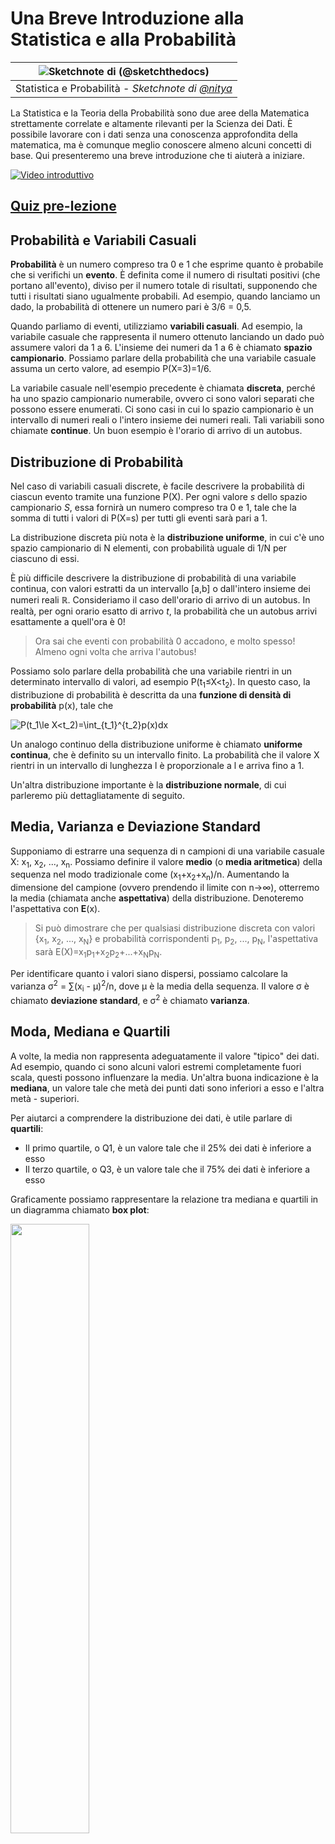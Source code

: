 <!--
CO_OP_TRANSLATOR_METADATA:
{
  "original_hash": "b706a07cfa87ba091cbb91e0aa775600",
  "translation_date": "2025-08-28T11:18:50+00:00",
  "source_file": "1-Introduction/04-stats-and-probability/README.md",
  "language_code": "it"
}
-->
# Una Breve Introduzione alla Statistica e alla Probabilità

|![ Sketchnote di [(@sketchthedocs)](https://sketchthedocs.dev) ](../../sketchnotes/04-Statistics-Probability.png)|
|:---:|
| Statistica e Probabilità - _Sketchnote di [@nitya](https://twitter.com/nitya)_ |

La Statistica e la Teoria della Probabilità sono due aree della Matematica strettamente correlate e altamente rilevanti per la Scienza dei Dati. È possibile lavorare con i dati senza una conoscenza approfondita della matematica, ma è comunque meglio conoscere almeno alcuni concetti di base. Qui presenteremo una breve introduzione che ti aiuterà a iniziare.

[![Video introduttivo](../../../../translated_images/video-prob-and-stats.e4282e5efa2f2543400843ed98b1057065c9600cebfc8a728e8931b5702b2ae4.it.png)](https://youtu.be/Z5Zy85g4Yjw)

## [Quiz pre-lezione](https://purple-hill-04aebfb03.1.azurestaticapps.net/quiz/6)

## Probabilità e Variabili Casuali

**Probabilità** è un numero compreso tra 0 e 1 che esprime quanto è probabile che si verifichi un **evento**. È definita come il numero di risultati positivi (che portano all'evento), diviso per il numero totale di risultati, supponendo che tutti i risultati siano ugualmente probabili. Ad esempio, quando lanciamo un dado, la probabilità di ottenere un numero pari è 3/6 = 0,5.

Quando parliamo di eventi, utilizziamo **variabili casuali**. Ad esempio, la variabile casuale che rappresenta il numero ottenuto lanciando un dado può assumere valori da 1 a 6. L'insieme dei numeri da 1 a 6 è chiamato **spazio campionario**. Possiamo parlare della probabilità che una variabile casuale assuma un certo valore, ad esempio P(X=3)=1/6.

La variabile casuale nell'esempio precedente è chiamata **discreta**, perché ha uno spazio campionario numerabile, ovvero ci sono valori separati che possono essere enumerati. Ci sono casi in cui lo spazio campionario è un intervallo di numeri reali o l'intero insieme dei numeri reali. Tali variabili sono chiamate **continue**. Un buon esempio è l'orario di arrivo di un autobus.

## Distribuzione di Probabilità

Nel caso di variabili casuali discrete, è facile descrivere la probabilità di ciascun evento tramite una funzione P(X). Per ogni valore *s* dello spazio campionario *S*, essa fornirà un numero compreso tra 0 e 1, tale che la somma di tutti i valori di P(X=s) per tutti gli eventi sarà pari a 1.

La distribuzione discreta più nota è la **distribuzione uniforme**, in cui c'è uno spazio campionario di N elementi, con probabilità uguale di 1/N per ciascuno di essi.

È più difficile descrivere la distribuzione di probabilità di una variabile continua, con valori estratti da un intervallo [a,b] o dall'intero insieme dei numeri reali ℝ. Consideriamo il caso dell'orario di arrivo di un autobus. In realtà, per ogni orario esatto di arrivo *t*, la probabilità che un autobus arrivi esattamente a quell'ora è 0!

> Ora sai che eventi con probabilità 0 accadono, e molto spesso! Almeno ogni volta che arriva l'autobus!

Possiamo solo parlare della probabilità che una variabile rientri in un determinato intervallo di valori, ad esempio P(t<sub>1</sub>≤X<t<sub>2</sub>). In questo caso, la distribuzione di probabilità è descritta da una **funzione di densità di probabilità** p(x), tale che

![P(t_1\le X<t_2)=\int_{t_1}^{t_2}p(x)dx](../../../../translated_images/probability-density.a8aad29f17a14afb519b407c7b6edeb9f3f9aa5f69c9e6d9445f604e5f8a2bf7.it.png)

Un analogo continuo della distribuzione uniforme è chiamato **uniforme continua**, che è definito su un intervallo finito. La probabilità che il valore X rientri in un intervallo di lunghezza l è proporzionale a l e arriva fino a 1.

Un'altra distribuzione importante è la **distribuzione normale**, di cui parleremo più dettagliatamente di seguito.

## Media, Varianza e Deviazione Standard

Supponiamo di estrarre una sequenza di n campioni di una variabile casuale X: x<sub>1</sub>, x<sub>2</sub>, ..., x<sub>n</sub>. Possiamo definire il valore **medio** (o **media aritmetica**) della sequenza nel modo tradizionale come (x<sub>1</sub>+x<sub>2</sub>+x<sub>n</sub>)/n. Aumentando la dimensione del campione (ovvero prendendo il limite con n→∞), otterremo la media (chiamata anche **aspettativa**) della distribuzione. Denoteremo l'aspettativa con **E**(x).

> Si può dimostrare che per qualsiasi distribuzione discreta con valori {x<sub>1</sub>, x<sub>2</sub>, ..., x<sub>N</sub>} e probabilità corrispondenti p<sub>1</sub>, p<sub>2</sub>, ..., p<sub>N</sub>, l'aspettativa sarà E(X)=x<sub>1</sub>p<sub>1</sub>+x<sub>2</sub>p<sub>2</sub>+...+x<sub>N</sub>p<sub>N</sub>.

Per identificare quanto i valori siano dispersi, possiamo calcolare la varianza σ<sup>2</sup> = ∑(x<sub>i</sub> - μ)<sup>2</sup>/n, dove μ è la media della sequenza. Il valore σ è chiamato **deviazione standard**, e σ<sup>2</sup> è chiamato **varianza**.

## Moda, Mediana e Quartili

A volte, la media non rappresenta adeguatamente il valore "tipico" dei dati. Ad esempio, quando ci sono alcuni valori estremi completamente fuori scala, questi possono influenzare la media. Un'altra buona indicazione è la **mediana**, un valore tale che metà dei punti dati sono inferiori a esso e l'altra metà - superiori.

Per aiutarci a comprendere la distribuzione dei dati, è utile parlare di **quartili**:

* Il primo quartile, o Q1, è un valore tale che il 25% dei dati è inferiore a esso
* Il terzo quartile, o Q3, è un valore tale che il 75% dei dati è inferiore a esso

Graficamente possiamo rappresentare la relazione tra mediana e quartili in un diagramma chiamato **box plot**:

<img src="images/boxplot_explanation.png" width="50%"/>

Qui calcoliamo anche l'**intervallo interquartile** IQR=Q3-Q1 e i cosiddetti **outlier** - valori che si trovano al di fuori dei limiti [Q1-1.5*IQR,Q3+1.5*IQR].

Per una distribuzione finita che contiene un piccolo numero di valori possibili, un buon valore "tipico" è quello che appare più frequentemente, chiamato **moda**. È spesso applicato ai dati categoriali, come i colori. Consideriamo una situazione in cui abbiamo due gruppi di persone: alcuni che preferiscono fortemente il rosso e altri che preferiscono il blu. Se codifichiamo i colori con numeri, il valore medio per il colore preferito sarebbe da qualche parte nello spettro arancione-verde, che non indica la reale preferenza di nessuno dei due gruppi. Tuttavia, la moda sarebbe uno dei colori, o entrambi i colori, se il numero di persone che li preferisce è uguale (in questo caso chiamiamo il campione **multimodale**).

## Dati del Mondo Reale

Quando analizziamo dati reali, spesso non sono variabili casuali in senso stretto, nel senso che non eseguiamo esperimenti con risultati sconosciuti. Ad esempio, consideriamo una squadra di giocatori di baseball e i loro dati fisici, come altezza, peso ed età. Questi numeri non sono esattamente casuali, ma possiamo comunque applicare gli stessi concetti matematici. Ad esempio, una sequenza di pesi delle persone può essere considerata una sequenza di valori estratti da una variabile casuale. Di seguito è riportata la sequenza dei pesi di veri giocatori di baseball della [Major League Baseball](http://mlb.mlb.com/index.jsp), tratta da [questo dataset](http://wiki.stat.ucla.edu/socr/index.php/SOCR_Data_MLB_HeightsWeights) (per comodità, sono mostrati solo i primi 20 valori):

```
[180.0, 215.0, 210.0, 210.0, 188.0, 176.0, 209.0, 200.0, 231.0, 180.0, 188.0, 180.0, 185.0, 160.0, 180.0, 185.0, 197.0, 189.0, 185.0, 219.0]
```

> **Nota**: Per vedere un esempio di lavoro con questo dataset, dai un'occhiata al [notebook allegato](notebook.ipynb). Ci sono anche una serie di sfide in questa lezione, e puoi completarle aggiungendo del codice a quel notebook. Se non sei sicuro di come operare sui dati, non preoccuparti: torneremo a lavorare con i dati usando Python in un secondo momento. Se non sai come eseguire codice in Jupyter Notebook, dai un'occhiata a [questo articolo](https://soshnikov.com/education/how-to-execute-notebooks-from-github/).

Ecco il box plot che mostra media, mediana e quartili per i nostri dati:

![Box Plot del Peso](../../../../translated_images/weight-boxplot.1dbab1c03af26f8a008fff4e17680082c8ab147d6df646cbac440bbf8f5b9c42.it.png)

Poiché i nostri dati contengono informazioni sui diversi **ruoli** dei giocatori, possiamo anche creare un box plot per ruolo - questo ci permetterà di capire come i valori dei parametri differiscono tra i ruoli. Questa volta considereremo l'altezza:

![Box plot per ruolo](../../../../translated_images/boxplot_byrole.036b27a1c3f52d42f66fba2324ec5cde0a1bca6a01a619eeb0ce7cd054b2527b.it.png)

Questo diagramma suggerisce che, in media, l'altezza dei primi basemen è maggiore dell'altezza dei secondi basemen. Più avanti in questa lezione impareremo come possiamo testare questa ipotesi in modo più formale e come dimostrare che i nostri dati sono statisticamente significativi per mostrarlo.

> Quando lavoriamo con dati reali, assumiamo che tutti i punti dati siano campioni estratti da una distribuzione di probabilità. Questa assunzione ci consente di applicare tecniche di machine learning e costruire modelli predittivi funzionanti.

Per vedere quale sia la distribuzione dei nostri dati, possiamo tracciare un grafico chiamato **istogramma**. L'asse X conterrà un numero di diversi intervalli di peso (i cosiddetti **bin**), e l'asse verticale mostrerà il numero di volte in cui il campione della variabile casuale è rientrato in un determinato intervallo.

![Istogramma dei dati reali](../../../../translated_images/weight-histogram.bfd00caf7fc30b145b21e862dba7def41c75635d5280de25d840dd7f0b00545e.it.png)

Da questo istogramma puoi vedere che tutti i valori sono centrati attorno a un certo peso medio, e più ci si allontana da quel peso, meno pesi di quel valore vengono incontrati. Ovvero, è molto improbabile che il peso di un giocatore di baseball sia molto diverso dal peso medio. La varianza dei pesi mostra la misura in cui i pesi tendono a differire dalla media.

> Se prendiamo i pesi di altre persone, non appartenenti alla lega di baseball, la distribuzione sarà probabilmente diversa. Tuttavia, la forma della distribuzione sarà la stessa, ma media e varianza cambieranno. Quindi, se addestriamo il nostro modello sui giocatori di baseball, è probabile che dia risultati errati quando applicato agli studenti di un'università, perché la distribuzione sottostante è diversa.

## Distribuzione Normale

La distribuzione dei pesi che abbiamo visto sopra è molto tipica, e molte misurazioni del mondo reale seguono lo stesso tipo di distribuzione, ma con media e varianza diverse. Questa distribuzione è chiamata **distribuzione normale**, e gioca un ruolo molto importante nella statistica.

Utilizzare la distribuzione normale è un modo corretto per generare pesi casuali di potenziali giocatori di baseball. Una volta che conosciamo il peso medio `mean` e la deviazione standard `std`, possiamo generare 1000 campioni di peso nel seguente modo:
```python
samples = np.random.normal(mean,std,1000)
``` 

Se tracciamo l'istogramma dei campioni generati, vedremo un'immagine molto simile a quella mostrata sopra. E se aumentiamo il numero di campioni e il numero di bin, possiamo generare un'immagine di una distribuzione normale più vicina all'ideale:

![Distribuzione Normale con media=0 e dev.std=1](../../../../translated_images/normal-histogram.dfae0d67c202137d552d0015fb87581eca263925e512404f3c12d8885315432e.it.png)

*Distribuzione Normale con media=0 e dev.std=1*

## Intervalli di Confidenza

Quando parliamo dei pesi dei giocatori di baseball, assumiamo che ci sia una certa **variabile casuale W** che corrisponde alla distribuzione di probabilità ideale dei pesi di tutti i giocatori di baseball (la cosiddetta **popolazione**). La nostra sequenza di pesi corrisponde a un sottoinsieme di tutti i giocatori di baseball che chiamiamo **campione**. Una domanda interessante è: possiamo conoscere i parametri della distribuzione di W, ovvero la media e la varianza della popolazione?

La risposta più semplice sarebbe calcolare la media e la varianza del nostro campione. Tuttavia, potrebbe accadere che il nostro campione casuale non rappresenti accuratamente l'intera popolazione. Pertanto, ha senso parlare di **intervallo di confidenza**.
> **Intervallo di confidenza** è la stima della vera media della popolazione data dal nostro campione, che è accurata con una certa probabilità (o **livello di confidenza**).
Supponiamo di avere un campione X<sub>1</sub>, ..., X<sub>n</sub> dalla nostra distribuzione. Ogni volta che estraiamo un campione dalla distribuzione, otteniamo un valore medio μ diverso. Pertanto, μ può essere considerato una variabile casuale. Un **intervallo di confidenza** con confidenza p è una coppia di valori (L<sub>p</sub>,R<sub>p</sub>), tale che **P**(L<sub>p</sub>≤μ≤R<sub>p</sub>) = p, ovvero la probabilità che il valore medio misurato rientri nell'intervallo è uguale a p.

Va oltre la nostra breve introduzione discutere in dettaglio come vengono calcolati questi intervalli di confidenza. Alcuni dettagli aggiuntivi possono essere trovati [su Wikipedia](https://en.wikipedia.org/wiki/Confidence_interval). In breve, definiamo la distribuzione della media campionaria calcolata rispetto alla vera media della popolazione, che è chiamata **distribuzione dello studente**.

> **Fatto interessante**: La distribuzione dello studente prende il nome dal matematico William Sealy Gosset, che pubblicò il suo lavoro sotto lo pseudonimo "Student". Lavorava nella birreria Guinness e, secondo una delle versioni, il suo datore di lavoro non voleva che il pubblico sapesse che stavano usando test statistici per determinare la qualità delle materie prime.

Se vogliamo stimare la media μ della nostra popolazione con confidenza p, dobbiamo prendere il *(1-p)/2-esimo percentile* di una distribuzione dello studente A, che può essere ottenuto da tabelle o calcolato utilizzando alcune funzioni integrate di software statistico (es. Python, R, ecc.). Quindi l'intervallo per μ sarebbe dato da X±A*D/√n, dove X è la media ottenuta dal campione, D è la deviazione standard.

> **Nota**: Omettiamo anche la discussione di un concetto importante chiamato [gradi di libertà](https://en.wikipedia.org/wiki/Degrees_of_freedom_(statistics)), che è rilevante in relazione alla distribuzione dello studente. Puoi consultare libri più completi sulla statistica per comprendere meglio questo concetto.

Un esempio di calcolo dell'intervallo di confidenza per pesi e altezze è fornito nei [notebook allegati](notebook.ipynb).

| p | Media del peso |
|-----|-----------|
| 0.85 | 201.73±0.94 |
| 0.90 | 201.73±1.08 |
| 0.95 | 201.73±1.28 |

Nota che maggiore è la probabilità di confidenza, più ampio è l'intervallo di confidenza.

## Test delle ipotesi

Nel nostro dataset di giocatori di baseball, ci sono diversi ruoli che possono essere riassunti di seguito (consulta il [notebook allegato](notebook.ipynb) per vedere come questa tabella può essere calcolata):

| Ruolo | Altezza | Peso | Conteggio |
|------|--------|--------|-------|
| Catcher | 72.723684 | 204.328947 | 76 |
| Designated_Hitter | 74.222222 | 220.888889 | 18 |
| First_Baseman | 74.000000 | 213.109091 | 55 |
| Outfielder | 73.010309 | 199.113402 | 194 |
| Relief_Pitcher | 74.374603 | 203.517460 | 315 |
| Second_Baseman | 71.362069 | 184.344828 | 58 |
| Shortstop | 71.903846 | 182.923077 | 52 |
| Starting_Pitcher | 74.719457 | 205.163636 | 221 |
| Third_Baseman | 73.044444 | 200.955556 | 45 |

Possiamo notare che l'altezza media dei primi basemen è maggiore di quella dei second basemen. Pertanto, potremmo essere tentati di concludere che **i primi basemen sono più alti dei second basemen**.

> Questa affermazione è chiamata **un'ipotesi**, perché non sappiamo se il fatto sia effettivamente vero o meno.

Tuttavia, non è sempre ovvio se possiamo trarre questa conclusione. Dalla discussione precedente sappiamo che ogni media ha un intervallo di confidenza associato, e quindi questa differenza potrebbe essere solo un errore statistico. Abbiamo bisogno di un modo più formale per testare la nostra ipotesi.

Calcoliamo gli intervalli di confidenza separatamente per le altezze dei primi e second basemen:

| Confidenza | Primi Basemen | Second Basemen |
|------------|---------------|----------------|
| 0.85 | 73.62..74.38 | 71.04..71.69 |
| 0.90 | 73.56..74.44 | 70.99..71.73 |
| 0.95 | 73.47..74.53 | 70.92..71.81 |

Possiamo vedere che, con qualsiasi livello di confidenza, gli intervalli non si sovrappongono. Questo prova la nostra ipotesi che i primi basemen sono più alti dei second basemen.

Più formalmente, il problema che stiamo risolvendo è vedere se **due distribuzioni di probabilità sono uguali**, o almeno hanno gli stessi parametri. A seconda della distribuzione, dobbiamo utilizzare test diversi per questo. Se sappiamo che le nostre distribuzioni sono normali, possiamo applicare il **[test t di Student](https://en.wikipedia.org/wiki/Student%27s_t-test)**.

Nel test t di Student, calcoliamo il cosiddetto **valore t**, che indica la differenza tra le medie, tenendo conto della varianza. È dimostrato che il valore t segue la **distribuzione dello studente**, che ci consente di ottenere il valore soglia per un dato livello di confidenza **p** (questo può essere calcolato o consultato nelle tabelle numeriche). Confrontiamo quindi il valore t con questa soglia per approvare o respingere l'ipotesi.

In Python, possiamo utilizzare il pacchetto **SciPy**, che include la funzione `ttest_ind` (oltre a molte altre utili funzioni statistiche!). Questa calcola il valore t per noi e fa anche il reverse lookup del valore di confidenza p, così possiamo semplicemente guardare la confidenza per trarre la conclusione.

Ad esempio, il nostro confronto tra le altezze dei primi e second basemen ci dà i seguenti risultati: 
```python
from scipy.stats import ttest_ind

tval, pval = ttest_ind(df.loc[df['Role']=='First_Baseman',['Height']], df.loc[df['Role']=='Designated_Hitter',['Height']],equal_var=False)
print(f"T-value = {tval[0]:.2f}\nP-value: {pval[0]}")
```
```
T-value = 7.65
P-value: 9.137321189738925e-12
```
Nel nostro caso, il valore p è molto basso, il che significa che ci sono forti evidenze a supporto del fatto che i primi basemen siano più alti.

Ci sono anche altri tipi di ipotesi che potremmo voler testare, ad esempio:
* Dimostrare che un dato campione segue una distribuzione. Nel nostro caso abbiamo assunto che le altezze siano distribuite normalmente, ma ciò richiede una verifica statistica formale.
* Dimostrare che il valore medio di un campione corrisponde a un valore predefinito.
* Confrontare le medie di un numero di campioni (es. qual è la differenza nei livelli di felicità tra diversi gruppi di età).

## Legge dei grandi numeri e teorema centrale del limite

Uno dei motivi per cui la distribuzione normale è così importante è il cosiddetto **teorema centrale del limite**. Supponiamo di avere un grande campione di N valori indipendenti X<sub>1</sub>, ..., X<sub>N</sub>, campionati da qualsiasi distribuzione con media μ e varianza σ<sup>2</sup>. Quindi, per N sufficientemente grande (in altre parole, quando N→∞), la media Σ<sub>i</sub>X<sub>i</sub> sarà distribuita normalmente, con media μ e varianza σ<sup>2</sup>/N.

> Un altro modo di interpretare il teorema centrale del limite è dire che, indipendentemente dalla distribuzione, quando calcoli la media di una somma di valori di variabili casuali ottieni una distribuzione normale.

Dal teorema centrale del limite segue anche che, quando N→∞, la probabilità che la media del campione sia uguale a μ diventa 1. Questo è noto come **la legge dei grandi numeri**.

## Covarianza e correlazione

Una delle cose che la Data Science fa è trovare relazioni tra i dati. Diciamo che due sequenze **correlano** quando mostrano un comportamento simile nello stesso momento, cioè aumentano/diminuiscono simultaneamente, oppure una sequenza aumenta quando l'altra diminuisce e viceversa. In altre parole, sembra esserci una relazione tra le due sequenze.

> La correlazione non indica necessariamente una relazione causale tra due sequenze; a volte entrambe le variabili possono dipendere da una causa esterna, oppure può essere puramente casuale che le due sequenze siano correlate. Tuttavia, una forte correlazione matematica è una buona indicazione che due variabili siano in qualche modo connesse.

Matematicamente, il concetto principale che mostra la relazione tra due variabili casuali è la **covarianza**, che viene calcolata così: Cov(X,Y) = **E**\[(X-**E**(X))(Y-**E**(Y))\]. Calcoliamo la deviazione di entrambe le variabili dai loro valori medi e poi il prodotto di queste deviazioni. Se entrambe le variabili deviano insieme, il prodotto sarà sempre un valore positivo, che si sommerà a una covarianza positiva. Se entrambe le variabili deviano in modo non sincronizzato (cioè una scende sotto la media quando l'altra sale sopra la media), otterremo sempre numeri negativi, che si sommeranno a una covarianza negativa. Se le deviazioni non sono dipendenti, si sommeranno a circa zero.

Il valore assoluto della covarianza non ci dice molto su quanto sia grande la correlazione, perché dipende dalla magnitudine dei valori effettivi. Per normalizzarlo, possiamo dividere la covarianza per la deviazione standard di entrambe le variabili, ottenendo la **correlazione**. La cosa buona è che la correlazione è sempre nell'intervallo [-1,1], dove 1 indica una forte correlazione positiva tra i valori, -1 una forte correlazione negativa e 0 nessuna correlazione (variabili indipendenti).

**Esempio**: Possiamo calcolare la correlazione tra peso e altezza dei giocatori di baseball dal dataset sopra menzionato:
```python
print(np.corrcoef(weights,heights))
```
Come risultato, otteniamo una **matrice di correlazione** come questa:
```
array([[1.        , 0.52959196],
       [0.52959196, 1.        ]])
```

> La matrice di correlazione C può essere calcolata per qualsiasi numero di sequenze di input S<sub>1</sub>, ..., S<sub>n</sub>. Il valore di C<sub>ij</sub> è la correlazione tra S<sub>i</sub> e S<sub>j</sub>, e gli elementi diagonali sono sempre 1 (che è anche l'autocorrelazione di S<sub>i</sub>).

Nel nostro caso, il valore 0.53 indica che c'è una certa correlazione tra il peso e l'altezza di una persona. Possiamo anche creare un grafico a dispersione di un valore rispetto all'altro per vedere la relazione visivamente:

![Relazione tra peso e altezza](../../../../translated_images/weight-height-relationship.3f06bde4ca2aba9974182c4ef037ed602acd0fbbbbe2ca91cefd838a9e66bcf9.it.png)

> Altri esempi di correlazione e covarianza possono essere trovati nel [notebook allegato](notebook.ipynb).

## Conclusione

In questa sezione, abbiamo imparato:

* le proprietà statistiche di base dei dati, come media, varianza, moda e quartili
* le diverse distribuzioni delle variabili casuali, inclusa la distribuzione normale
* come trovare la correlazione tra diverse proprietà
* come utilizzare un apparato matematico e statistico per dimostrare alcune ipotesi
* come calcolare intervalli di confidenza per variabili casuali dato un campione di dati

Sebbene questa non sia una lista esaustiva di argomenti che esistono nella probabilità e statistica, dovrebbe essere sufficiente per darti un buon inizio in questo corso.

## 🚀 Sfida

Usa il codice di esempio nel notebook per testare altre ipotesi:
1. I primi basemen sono più anziani dei second basemen
2. I primi basemen sono più alti dei third basemen
3. Gli shortstops sono più alti dei second basemen

## [Quiz post-lezione](https://purple-hill-04aebfb03.1.azurestaticapps.net/quiz/7)

## Revisione e studio autonomo

La probabilità e la statistica sono argomenti così ampi che meritano un corso a parte. Se sei interessato ad approfondire la teoria, potresti continuare a leggere alcuni dei seguenti libri:

1. [Carlos Fernandez-Granda](https://cims.nyu.edu/~cfgranda/) della New York University ha ottimi appunti di lezione [Probability and Statistics for Data Science](https://cims.nyu.edu/~cfgranda/pages/stuff/probability_stats_for_DS.pdf) (disponibili online)
1. [Peter e Andrew Bruce. Practical Statistics for Data Scientists.](https://www.oreilly.com/library/view/practical-statistics-for/9781491952955/) [[codice di esempio in R](https://github.com/andrewgbruce/statistics-for-data-scientists)]. 
1. [James D. Miller. Statistics for Data Science](https://www.packtpub.com/product/statistics-for-data-science/9781788290678) [[codice di esempio in R](https://github.com/PacktPublishing/Statistics-for-Data-Science)]

## Compito

[Small Diabetes Study](assignment.md)

## Crediti

Questa lezione è stata scritta con ♥️ da [Dmitry Soshnikov](http://soshnikov.com)

---

**Disclaimer**:  
Questo documento è stato tradotto utilizzando il servizio di traduzione automatica [Co-op Translator](https://github.com/Azure/co-op-translator). Sebbene ci impegniamo per garantire l'accuratezza, si prega di notare che le traduzioni automatiche possono contenere errori o imprecisioni. Il documento originale nella sua lingua nativa dovrebbe essere considerato la fonte autorevole. Per informazioni critiche, si raccomanda una traduzione professionale effettuata da un traduttore umano. Non siamo responsabili per eventuali incomprensioni o interpretazioni errate derivanti dall'uso di questa traduzione.